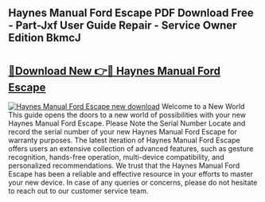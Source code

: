 ## Haynes Manual Ford Escape PDF Download Free - Part-Jxf User Guide Repair - Service Owner Edition BkmcJ

# <h2><a href="http://bc69060.oget.top/?id=Haynes+Manual+Ford+Escape">🔗Download New 👉🔴 Haynes Manual Ford Escape</a></h2>

[![Haynes Manual Ford Escape new download](https://i.imgur.com/5g1atiW.png)](http://bc69060.oget.top/?id=Haynes+Manual+Ford+Escape)
Welcome to a New World This guide opens the doors to a new world of possibilities with your new Haynes Manual Ford Escape. Please Note the Serial Number Locate and record the serial number of your new Haynes Manual Ford Escape for warranty purposes. The latest iteration of Haynes Manual Ford Escape offers users an extensive collection of advanced features, such as gesture recognition, hands-free operation, multi-device compatibility, and personalized recommendations. We trust that the Haynes Manual Ford Escape has been a reliable and effective resource in your efforts to master your new device. In case of any queries or concerns, please do not hesitate to reach out to our customer service team.
